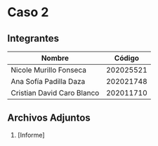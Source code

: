 # Caso 2

## Integrantes
|Nombre|Código|
|-------|-------|
|Nicole Murillo Fonseca|202025521|
|Ana Sofía Padilla Daza|202021748|
|Cristian David Caro Blanco|202011710|

## Archivos Adjuntos

1. [Informe]
